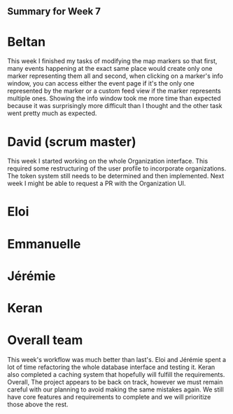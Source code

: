 ## Summary for Week 7

# Beltan

This week I finished my tasks of modifying the map markers so that first, many events happening at the exact same place would create only one marker representing them all and second, when clicking on a marker's info window, you can access either the event page if it's the only one represented by the marker or a custom feed view if the marker represents multiple ones. Showing the info window took me more time than expected because it was surprisingly more difficult than I thought and the other task went pretty much as expected.

# David (scrum master)

This week I started working on the whole Organization interface. This required some restructuring of the user profile to incorporate organizations. The token system still needs to be 
determined and then implemented. Next week I might be able to request a PR with the Organization UI.


# Eloi 


# Emmanuelle 


# Jérémie


# Keran


# Overall team

This week's workflow was much better than last's. Eloi and Jérémie spent a lot of time refactoring the whole database interface and testing it. Keran also completed a caching system that
hopefully will fulfill the requirements.  
Overall, The project appears to be back on track, however we must remain careful with our planning to avoid making the same mistakes again. We still have core features and requirements to 
complete and we will prioritize those above the rest. 

